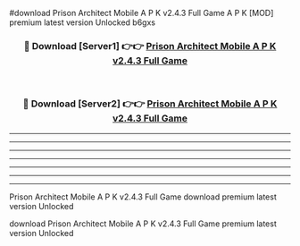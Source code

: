 #download Prison Architect Mobile A P K v2.4.3 Full Game A P K [MOD] premium latest version Unlocked b6gxs 



<div align="center">
<h3>🔴 Download [Server1] 👉👉 <a href="https://apkdownload1.web.app/">Prison Architect Mobile A P K v2.4.3 Full Game</a></h3><br>

<h3>🔴 Download [Server2] 👉👉 <a href="https://apkdownload1.web.app/">Prison Architect Mobile A P K v2.4.3 Full Game</a></h3>
</div>





----------------------------------------------------------

----------------------------------------------------------

----------------------------------------------------------

----------------------------------------------------------

----------------------------------------------------------

----------------------------------------------------------

----------------------------------------------------------

Prison Architect Mobile A P K v2.4.3 Full Game download premium latest version Unlocked

download Prison Architect Mobile A P K v2.4.3 Full Game premium latest version Unlocked
